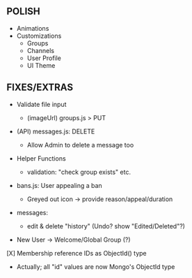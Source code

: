 ## POLISH
* Animations
* Customizations
  - Groups
  - Channels
  - User Profile
  - UI Theme


## FIXES/EXTRAS
* Validate file input
  - (imageUrl) groups.js > PUT
* (API) messages.js: DELETE
  - Allow Admin to delete a message too



* Helper Functions
  - validation: "check group exists" etc.

* bans.js: User appealing a ban
  - Greyed out icon -> provide reason/appeal/duration
* messages:
  - edit & delete "history" (Undo? show "Edited/Deleted"?)
  
* New User -> Welcome/Global Group (?)



[X] Membership reference IDs as ObjectId() type
  * Actually; all "id" values are now Mongo's ObjectId type
